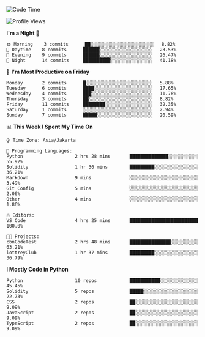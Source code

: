 <!--START_SECTION:waka-->
![Code Time](http://img.shields.io/badge/Code%20Time-1%2C353%20hrs%2056%20mins-blue)

![Profile Views](http://img.shields.io/badge/Profile%20Views-0-blue)

**I'm a Night 🦉** 

```text
🌞 Morning    3 commits      ██░░░░░░░░░░░░░░░░░░░░░░░   8.82% 
🌆 Daytime    8 commits      ██████░░░░░░░░░░░░░░░░░░░   23.53% 
🌃 Evening    9 commits      ██████░░░░░░░░░░░░░░░░░░░   26.47% 
🌙 Night      14 commits     ██████████░░░░░░░░░░░░░░░   41.18%

```
📅 **I'm Most Productive on Friday** 

```text
Monday       2 commits      █░░░░░░░░░░░░░░░░░░░░░░░░   5.88% 
Tuesday      6 commits      ████░░░░░░░░░░░░░░░░░░░░░   17.65% 
Wednesday    4 commits      ███░░░░░░░░░░░░░░░░░░░░░░   11.76% 
Thursday     3 commits      ██░░░░░░░░░░░░░░░░░░░░░░░   8.82% 
Friday       11 commits     ████████░░░░░░░░░░░░░░░░░   32.35% 
Saturday     1 commits      ░░░░░░░░░░░░░░░░░░░░░░░░░   2.94% 
Sunday       7 commits      █████░░░░░░░░░░░░░░░░░░░░   20.59%

```


📊 **This Week I Spent My Time On** 

```text
⌚︎ Time Zone: Asia/Jakarta

💬 Programming Languages: 
Python                   2 hrs 28 mins       ██████████████░░░░░░░░░░░   55.92% 
Solidity                 1 hr 36 mins        █████████░░░░░░░░░░░░░░░░   36.21% 
Markdown                 9 mins              ░░░░░░░░░░░░░░░░░░░░░░░░░   3.49% 
Git Config               5 mins              ░░░░░░░░░░░░░░░░░░░░░░░░░   2.06% 
Other                    4 mins              ░░░░░░░░░░░░░░░░░░░░░░░░░   1.86%

🔥 Editors: 
VS Code                  4 hrs 25 mins       █████████████████████████   100.0%

🐱‍💻 Projects: 
cbnCodeTest              2 hrs 48 mins       ███████████████░░░░░░░░░░   63.21% 
lottreyClub              1 hr 37 mins        █████████░░░░░░░░░░░░░░░░   36.79%

```

**I Mostly Code in Python** 

```text
Python                   10 repos            ███████████░░░░░░░░░░░░░░   45.45% 
Solidity                 5 repos             █████░░░░░░░░░░░░░░░░░░░░   22.73% 
CSS                      2 repos             ██░░░░░░░░░░░░░░░░░░░░░░░   9.09% 
JavaScript               2 repos             ██░░░░░░░░░░░░░░░░░░░░░░░   9.09% 
TypeScript               2 repos             ██░░░░░░░░░░░░░░░░░░░░░░░   9.09%

```



<!--END_SECTION:waka-->
